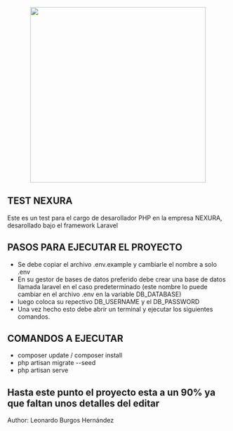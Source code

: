 <p align="center"><a href="https://laravel.com" target="_blank"><img src="https://raw.githubusercontent.com/laravel/art/master/logo-lockup/5%20SVG/2%20CMYK/1%20Full%20Color/laravel-logolockup-cmyk-red.svg" width="400"></a></p>



## TEST NEXURA

Este es un test para el cargo de desarollador PHP en la empresa NEXURA, desarollado bajo el framework Laravel

## PASOS PARA EJECUTAR EL PROYECTO

- Se debe copiar el archivo .env.example y cambiarle el nombre a solo .env
- En su gestor de bases de datos preferido debe crear una base de datos llamada laravel en el caso predeterminado (este nombre lo puede cambiar en el archivo .env en la variable DB_DATABASE)
- luego coloca su repectivo DB_USERNAME y el DB_PASSWORD
- Una vez hecho esto debe abrir un terminal y ejecutar los siguientes comandos.

## COMANDOS A EJECUTAR
- composer update / composer install
- php artisan migrate --seed
- php artisan serve

## Hasta este punto el proyecto esta a un 90% ya que faltan unos detalles del editar


Author: Leonardo Burgos Hernández
